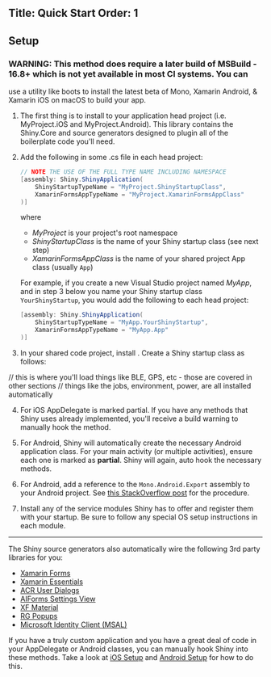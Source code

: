 Title: Quick Start
Order: 1
---

## Setup

### WARNING: This method does require a later build of MSBuild - 16.8+ which is not yet available in most CI systems.  You can
use a utility like boots to install the latest beta of Mono, Xamarin Android, & Xamarin iOS on macOS to build your app.

1. The first thing is to install <?! NugetShield "Shiny" /?> to your application head project (i.e. MyProject.iOS and MyProject.Android).  This library contains the Shiny.Core and source generators designed to plugin
all of the boilerplate code you'll need.

2. Add the following in some .cs file in each head project:

    ```csharp
    // NOTE THE USE OF THE FULL TYPE NAME INCLUDING NAMESPACE
    [assembly: Shiny.ShinyApplication(
        ShinyStartupTypeName = "MyProject.ShinyStartupClass",
        XamarinFormsAppTypeName = "MyProject.XamarinFormsAppClass"
    )]
    ```

    where
    * *MyProject* is your project's root namespace
    * *ShinyStartupClass* is the name of your Shiny startup class (see next step)
    * *XamarinFormsAppClass* is the name of your shared project App class (usually `App`)

    For example, if you create a new Visual Studio project named *MyApp*, and in step 3 below you name your Shiny
    startup class `YourShinyStartup`, you would add the following to each head project:

    ```csharp
    [assembly: Shiny.ShinyApplication(
        ShinyStartupTypeName = "MyApp.YourShinyStartup",
        XamarinFormsAppTypeName = "MyApp.App"
    )]
    ```

3. In your shared code project, install <?! NugetShield "Shiny" /?>.  Create a Shiny startup class as follows:

<?! Startup ?>
// this is where you'll load things like BLE, GPS, etc - those are covered in other sections
// things like the jobs, environment, power, are all installed automatically
<?!/ Startup ?>


4. For iOS AppDelegate is marked partial.  If you have any methods that Shiny uses already implemented, you'll receive
a build warning to manually hook the method.

5. For Android, Shiny will automatically create the necessary Android application class.  For your main activity (or multiple activities),
ensure each one is marked as **partial**.  Shiny will again, auto hook the necessary methods. 

6. For Android, add a reference to the `Mono.Android.Export` assembly to your Android project. 
   See [this StackOverflow post](https://stackoverflow.com/questions/31085554/you-need-to-add-a-reference-to-mono-android-export-dll-when-you-use-exportattrib)
   for the procedure.

7. Install any of the service modules Shiny has to offer and register them with your startup.  Be sure to follow any special
OS setup instructions in each module.

---
The Shiny source generators also automatically wire the following 3rd party libraries for you:

* [Xamarin Forms](https://github.com/xamarin/xamarin.forms)
* [Xamarin Essentials](https://github.com/xamarin/essentials)
* [ACR User Dialogs](https://github.com/aritchie/userdialogs)
* [AIForms Settings View](https://github.com/muak/AiForms.SettingsView)
* [XF Material](https://github.com/Baseflow/XF-Material-Library)
* [RG Popups](https://github.com/rotorgames/Rg.Plugins.Popup)
* [Microsoft Identity Client (MSAL)](https://github.com/AzureAD/microsoft-authentication-library-for-dotnet)

If you have a truly custom application and you have a great deal of code in your AppDelegate or Android classes, you can manually
hook Shiny into these methods.  Take a look at [iOS Setup](xref:ios) and [Android Setup](xref:android) for how to do this.